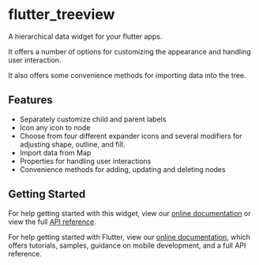 # flutter_treeview

A hierarchical data widget for your flutter apps. 

It offers a number of options for customizing the appearance and handling user interaction.

It also offers some convenience methods for importing data into the tree.

## Features

* Separately customize child and parent labels
* Icon any icon to node
* Choose from four different expander icons and several modifiers for adjusting shape, outline, and fill. 
* Import data from Map 
* Properties for handling user interactions
* Convenience methods for adding, updating and deleting nodes

## Getting Started

For help getting started with this widget, view our 
[online documentation](https://bitbucket.org/kevinandre/flutter_treeview/wiki/Home) or view the
full [API reference](https://pub.dev/documentation/flutter_treeview/latest/).

For help getting started with Flutter, view our 
[online documentation](https://flutter.dev/docs), which offers tutorials, 
samples, guidance on mobile development, and a full API reference.
